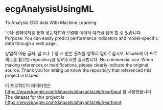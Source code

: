 # ecgAnalysisUsingML
To Analysis ECG data With Machine Learning


목적: 웹페이지를 통해 성능지표와 모델별 데이터 예측을 쉽게 할 수 있습니다.
Purpose: You can easily predict performance indicators and model-specific data through a web page.


상업적 이용 금지.
참고나 수정 시 원본 출처를 명확히 달아주십시오. 
Issues에 이 프로젝트를 참고한 repository를 알려주시면 감사합니다.
No commercial use.
When making references or modifications, please clearly indicate the original source.
Thank you for letting us know the repository that referenced this project in Issues.

이 프로젝트의 데이터셋은 https://www.kaggle.com/datasets/shayanfazeli/heartbeat 를 사용했습니다.
The dataset for this project is https://www.kaggle.com/datasets/shayanfazeli/heartbeat.
